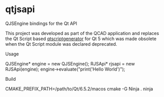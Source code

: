 # qtjsapi
QJSEngine bindings for the Qt API

This project was developed as part of the QCAD application and
replaces the Qt Script based <a href="https://github.com/qt-labs/qtscriptgenerator">qtscriptgenerator</a> 
for Qt 5 which was made obsolete when the Qt Script module was declared deprecated.

Usage

QJSEngine* engine = new QJSEngine();
RJSApi* rjsapi = new RJSApi(engine);
engine-&gt;evaluate("print('Hello World')");

Build

CMAKE_PREFIX_PATH=/path/to/Qt/6.5.2/macos cmake -G Ninja .
ninja
